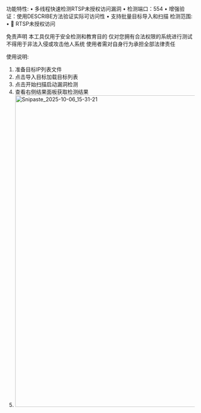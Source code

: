 功能特性:
• 多线程快速检测RTSP未授权访问漏洞
• 检测端口：554
• 增强验证：使用DESCRIBE方法验证实际可访问性
• 支持批量目标导入和扫描
检测范围:
• 🔴 RTSP未授权访问

免责声明
本工具仅用于安全检测和教育目的
仅对您拥有合法权限的系统进行测试
不得用于非法入侵或攻击他人系统
使用者需对自身行为承担全部法律责任

使用说明:
1. 准备目标IP列表文件
2. 点击导入目标加载目标列表
3. 点击开始扫描启动漏洞检测
4. 查看右侧结果面板获取检测结果
5. <img width="1200" height="833" alt="Snipaste_2025-10-06_15-31-21" src="https://github.com/user-attachments/assets/c105cd57-a18b-473c-9db8-9c72b9a8a701" />
